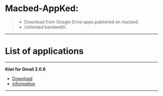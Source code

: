 # Macbed-AppKed:

> + Download from Google Drive apps published on macbed.
> + Unlimited bandwidth.

---
# List of applications
---
**Kiwi for Gmail 2.0.6**
* [Download](http://corneey.com/q4TqEg)
* [information](https://www.macbed.com/kiwi-for-gmail-2-0-6/)
---
